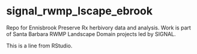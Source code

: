 # signal_rwmp_lscape_ebrook
Repo for Ennisbrook Preserve Rx herbivory data and analysis.  Work is part of Santa Barbara RWMP Landscape Domain projects led by SIGNAL.

This is a line from RStudio.